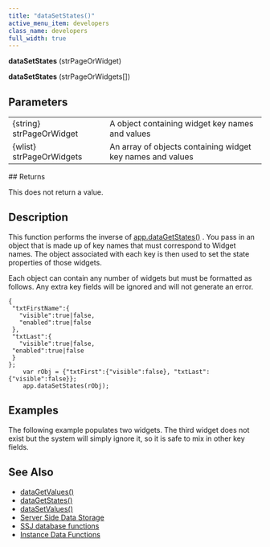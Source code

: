 ```yaml
---
title: "dataSetStates()"
active_menu_item: developers
class_name: developers
full_width: true
---
```



**dataSetStates** (strPageOrWidget)

**dataSetStates** (strPageOrWidgets[])

## Parameters

<table>
<tr>
<td width="186">
{string} strPageOrWidget

</td>
<td width="16">
</td>
<td width="678">
A object containing widget key names and values

</td>
</tr>
<tr>
<td width="186">
{wlist} strPageOrWidgets

</td>
<td width="16">
</td>
<td width="678">
An array of objects containing widget key names and values

</td>
</tr>
</table>
## Returns

This does not return a value.

## Description

This function performs the inverse of [app.dataGetStates()](/developers/user-guide/scripting-apis/client-api/widget-data-state-manipulation/datagetstates) . You pass in an object that is made up of key names that must correspond to Widget names. The object associated with each key is then used to set the state properties of those widgets.

Each object can contain any number of widgets but must be formatted as follows. Any extra key fields will be ignored and will not generate an error.

    {
     "txtFirstName":{
       "visible":true|false,
       "enabled":true|false
     },
     "txtLast":{
       "visible":true|false,
     "enabled":true|false
     }
    };
        var rObj = {"txtFirst":{"visible":false}, "txtLast":{"visible":false}};
        app.dataSetStates(rObj);
   

## Examples

The following example populates two widgets. The third widget does not exist but the system will simply ignore it, so it is safe to mix in other key fields.

## See Also

 - [dataGetValues()](/developers/user-guide/scripting-apis/client-api/widget-data-state-manipulation/datagetvalues)
 - [dataGetStates()](/developers/user-guide/scripting-apis/client-api/widget-data-state-manipulation/datagetstates)
 - [dataSetValues()](/developers/user-guide/scripting-apis/client-api/widget-data-state-manipulation/datasetvalues)
 - [Server Side Data Storage](/developers/user-guide/product-guide/data-storage/server-side-data-storage/)
 - [SSJ database functions](/developers/user-guide/product-guide/data-storage/server-side-data-storage/)
 - [Instance Data Functions](/developers/user-guide/scripting-apis/client-api/instance-data-functions/)

